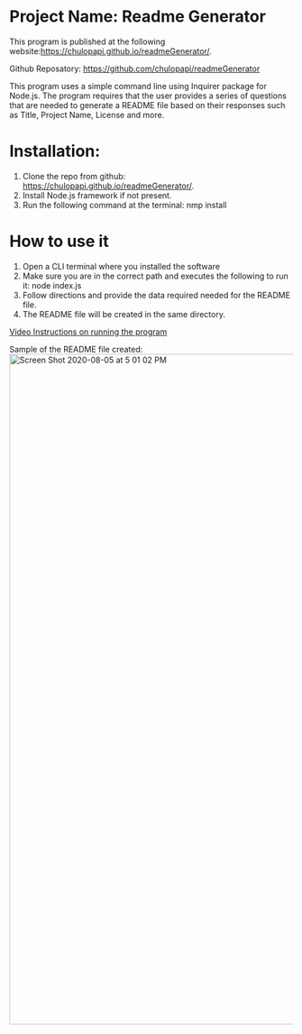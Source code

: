 # Project Name: Readme Generator

This program is published at the following website:https://chulopapi.github.io/readmeGenerator/. 

Github Reposatory: https://github.com/chulopapi/readmeGenerator

This program uses a simple command line using Inquirer package for Node.js.  The program requires that the user provides a series of questions that are needed to generate a README file based on their responses such as Title, Project Name, License and more.

# Installation:
1. Clone the repo from github: https://chulopapi.github.io/readmeGenerator/. 
2. Install Node.js framework if not present.
3. Run the following command at the terminal:  nmp install

# How to use it
1. Open a CLI terminal where you installed the software
2. Make sure you are in the correct path and executes the following to run it:  node index.js
3. Follow directions and provide the data required needed for the README file.
4. The README file will be created in the same directory.


[Video Instructions on running the program](https://drive.google.com/file/d/1ndI5u0eCjlR-hIp_ZlneB6R6nbK-efOC/view?usp=sharing)

Sample of the README file created:
<img width="1190" alt="Screen Shot 2020-08-05 at 5 01 02 PM" src="https://user-images.githubusercontent.com/14985358/89475756-b9e52300-d73d-11ea-84bc-dc8f54f51cde.png">
